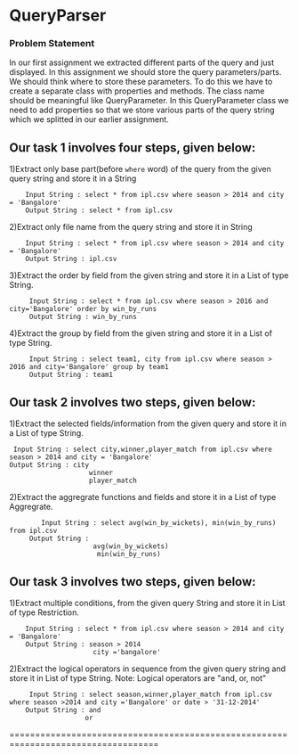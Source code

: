 # QueryParser

### Problem Statement

In our first assignment we extracted different parts of the query and just displayed.
In this assignment we should store the query parameters/parts. We should think where to store these parameters.
To do this we have to create a separate class with properties and methods.
The class name should be meaningful like QueryParameter. In this QueryParameter class we need to add properties so that we 
store various parts of the query string which we splitted in our earlier assignment.

## Our task 1 involves four steps, given below:

 1)Extract only base part(before `where` word) of the query from the given query   string and store it in a String

		Input String : select * from ipl.csv where season > 2014 and city = 'Bangalore'
		Output String : select * from ipl.csv  
 
 2)Extract only file name from the query string and store it in String
	
		Input String : select * from ipl.csv where season > 2014 and city = 'Bangalore'
		Output String : ipl.csv
		
3)Extract the order by field from the given string and store it in a List of type String.

         Input String : select * from ipl.csv where season > 2016 and city='Bangalore' order by win_by_runs
	     Output String : win_by_runs	
	     
4)Extract the group by field from the given string and store it in a List of type String. 

         Input String : select team1, city from ipl.csv where season > 2016 and city='Bangalore' group by team1
		 Output String : team1	  
		     
## Our task 2 involves two steps, given below: 

1)Extract the selected fields/information from the given query and store it in a List of type String.

     Input String : select city,winner,player_match from ipl.csv where season > 2014 and city = 'Bangalore'
	Output String :	city
            			winner
            			player_match
            			
2)Extract the aggregrate functions and fields and store it in a List of type Aggregrate.

        	Input String : select avg(win_by_wickets), min(win_by_runs) from ipl.csv 
	     Output String : 
		                 avg(win_by_wickets)
                          min(win_by_runs)
                                                   
## Our task 3 involves two steps, given below:    

1)Extract multiple conditions, from the given query String and store it in List of type Restriction.
	    
	    Input String : select * from ipl.csv where season > 2014 and city = 'Bangalore'
		Output String : season > 2014 
                         city ='bangalore'     
                         
2)Extract the logical operators in sequence from the given query string and   store it in List of type  String.
  Note: Logical operators are "and, or, not"
  
         Input String : select season,winner,player_match from ipl.csv where season >2014 and city ='Bangalore' or date > '31-12-2014'
	    Output String : and
		               or  
===================================================================================
